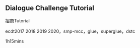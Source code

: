 ## Dialogue Challenge Tutorial

招商Tutorial

ecdt2017 2018 2019 2020，smp-mcc，glue，superglue，dstc

1h15mins